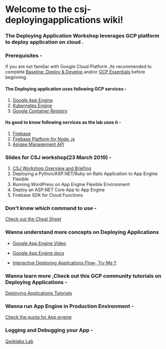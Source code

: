 # Welcome to the csj-deployingapplications wiki!

### The Deploying Application Workshop leverages GCP platform to deploy application on cloud .

### **Prerequisites** - 
If you are not familiar with Google Cloud Platform ,Its recommended to complete  [Baseline: Deploy & Develop](https://google.qwiklabs.com/quests/37) and/or [GCP Essentials](https://google.qwiklabs.com/quests/23) before beginning.

#### The Deploying application uses following GCP services - 
1. [Google App Engine](https://cloud.google.com/appengine/)
2. [Kubernetes Engine](https://cloud.google.com/kubernetes-engine/)
3. [Google Container Registry](https://cloud.google.com/container-registry/)



#### Its good to know following services as the lab uses it -
1. [Firebase](https://firebase.google.com/)
2. [Firebase Platform for Node .js ](https://firebase.google.com/products/)
3. [Apigee Management API](https://apigee.com/about/cp/api-management-gateway)

### Slides for CSJ workshop(23 March 2019) - 
1. [CSJ Workshop Overview and Briefing](https://drive.google.com/open?id=1Rv-3nugN_FCP6uty7QI4BeamvQ97Im2u)
2. Deploying a Python/ASP.NET/Ruby on Rails Application to App Engine Flexible
3. Running WordPress on App Engine Flexible Environment
4. Deploy an ASP.NET Core App to App Engine
5. Firebase SDK for Cloud Functions

### Don't know which command to use - 
[Check out the Cheat Sheet](https://docs.google.com/presentation/d/1u4sA6Es_DTsnXSrY3I20YE-UnCIVn2WVNs899Wc8uu8/edit?usp=sharing)

### Wanna understand more concepts on Deploying Applications 
* [Google App Engine Video](https://www.youtube.com/watch?v=2PRciDpqpko&autoplay=1)

* [Google App Engine docs](https://cloud.google.com/appengine/)

* [Interactive Deploying Applications Flow- Try Me !!](https://labfiles.linuxacademy.com/googlecloud/google-app-engine-deep-dive/index.html)

### Wanna learn more ,Check out this GCP community tutorials on Deploying Applications -
[Deploying Applications Tutorials](https://cloud.google.com/community/tutorials/)

### Wanna run App Engine in Production Environment -
[Check the quota for App engine ](https://cloud.google.com/appengine/quotas)

### Logging and Debugging your App -
[Qwiklabs Lab](https://google.qwiklabs.com/focuses/693?catalog_rank=%7B%22rank%22%3A1%2C%22num_filters%22%3A0%2C%22has_search%22%3Atrue%7D&parent=catalog&search_id=2195140)




